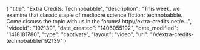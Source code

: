 {
    "title": "Extra Credits: Technobabble",
    "description": "This week, we examine that classic staple of mediocre science fiction: technobabble. Come discuss the topic with us in the forums! http:\/\/extra-credits.net\/e...",
    "videoid": "192139",
    "date_created": "1406055192",
    "date_modified": "1418181780",
    "type": "captivate",
    "layout": "video",
    "url": "\/v\/extra-credits-technobabble\/192139"
}